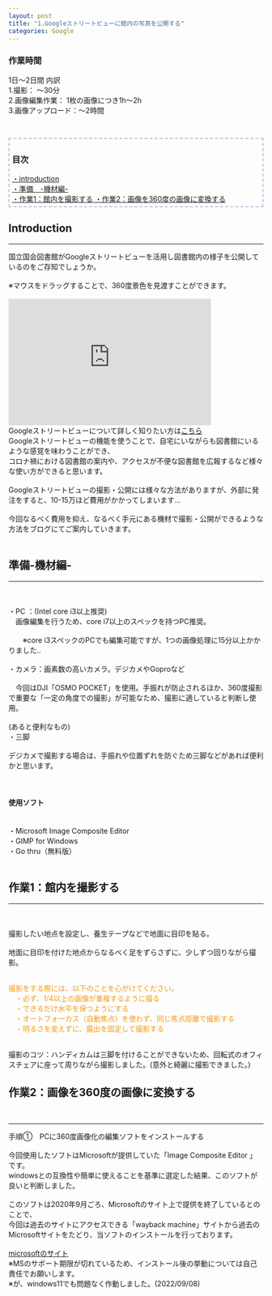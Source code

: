 ```yaml
---
layout: post
title: "1.Googleストリートビューに館内の写真を公開する"
categories: Google
---
```


<h3>作業時間</h3>
1日～2日間
内訳<br>
1.撮影： ～30分<br>
2.画像編集作業： 1枚の画像につき1h～2h<br>
3.画像アップロード：～2時間

<p>&nbsp;</p>
<!--目次ページ--><!--目次を追加する場合は以下のテンプレートをご使用ください。
--テンプレート--　【目次→<a href="#★★">・〇〇図書館</a></div>】【見出し→<h3 id="★★">・〇〇図書館</h3>】　★は任意の文字(英数)を入力ください。-->

<div style="border-radius: 2px; border: 2px dashed #b0c4de ;font-size: 100%; padding: 5px;">
<h3><b>目次</b></h3>
<a href="#intro">・introduction </a><br>
<a href="#ready">・準備　-機材編- </a><br>
<a href="#photo">・作業1：館内を撮影する </a> 
<a href="#install">・作業2：画像を360度の画像に変換する</a> 
</div>

<h2 id="intro">Introduction</h2>
<hr>
国立国会図書館がGoogleストリートビューを活用し図書館内の様子を公開しているのをご存知でしょうか。<br><br>
※マウスをドラッグすることで、360度景色を見渡すことができます。<br>
<br>
<iframe src="https://www.google.com/maps/embed?pb=!4v1666868442037!6m8!1m7!1sF8cOJUZOc9M6hTa-fGfCOg!2m2!1d35.67871255332661!2d139.7445867327241!3f230.25!4f-14.079999999999998!5f0.7820865974627469" width="400" height="250" style="border:0;" allowfullscreen="" loading="lazy" referrerpolicy="no-referrer-when-downgrade"></iframe><br>
Googleストリートビューについて詳しく知りたい方は<a href="https://support.google.com/maps/answer/3402585?hl=ja" target="_blank">こちら</a>
<br>
Googleストリートビューの機能を使うことで、自宅にいながらも図書館にいるような感覚を味わうことができ、<br>
コロナ禍における図書館の案内や、アクセスが不便な図書館を広報するなど様々な使い方ができると思います。
<br>
<br>
Googleストリートビューの撮影・公開には様々な方法がありますが、外部に発注をすると、10-15万ほど費用がかかってしまいます…
<br><br>
今回なるべく費用を抑え、なるべく手元にある機材で撮影・公開ができるような方法をブログにてご案内していきます。
<br><br>
<div align="left">

 
 <h2 id="ready">準備-機材編-</h2>
 <hr>
<br><br>
・PC ：(Intel core i3以上推奨)<br>　画像編集を行うため、core i7以上のスペックを持つPC推奨。<br><br>
　　※core i3スペックのPCでも編集可能ですが、1つの画像処理に15分以上かかりました..<br><br>
・カメラ：画素数の高いカメラ。デジカメやGoproなど<br><br>
 　今回はDJI「OSMO POCKET」を使用。手振れが防止されるほか、360度撮影で重要な「一定の角度での撮影」が可能なため、撮影に適していると判断し使用。<br><br>
(あると便利なもの)<br>
・三脚<br><br>
デジカメで撮影する場合は、手振れや位置ずれを防ぐため三脚などがあれば便利かと思います。<br><br><br>
<h4>使用ソフト</h4><br>
・Microsoft Image Composite Editor<br>
・GIMP for Windows<br>
・Go thru（無料版）<br><br>
 
<h2 id="photo">作業1：館内を撮影する</h2>
 <hr>
<br><br>
撮影したい地点を設定し、養生テープなどで地面に目印を貼る。<br><br>
地面に目印を付けた地点からなるべく足をずらさずに、少しずつ回りながら撮影。<br><br>

<span style="color:#f39c12;">撮影をする際には、以下のことを心がけてください。<br>
　・必ず、1/4以上の画像が重複するように撮る<br>
　・できるだけ水平を保つようにする<br>
　・オートフォーカス（自動焦点）を使わず、同じ焦点距離で撮影する<br>
　・明るさを変えずに、露出を固定して撮影する</span><br><br>

撮影のコツ：ハンディカムは三脚を付けることができないため、回転式のオフィスチェアに座って周りながら撮影しました。(意外と綺麗に撮影できました。) <br>

<h2 id="install">作業2：画像を360度の画像に変換する</h2><br>
 <hr>
手順①　PCに360度画像化の編集ソフトをインストールする<br>
<br>
今回使用したソフトはMicrosoftが提供していた「Image Composite Editor 」です。<br>
windowsとの互換性や簡単に使えることを基準に選定した結果、このソフトが良いと判断しました。<br>
<br>
このソフトは2020年9月ごろ、Microsoftのサイト上で提供を終了しているとのことで、<br>
今回は過去のサイトにアクセスできる「wayback machine」サイトから過去のMicrosoftサイトをたどり、当ソフトのインストールを行っております。<br>
<br>
<a href="https://web.archive.org/web/20200713185611/https://www.microsoft.com/en-us/download/details.aspx?id=52459" target="_blank"> microsoftのサイト</a><br>
※MSのサポート期限が切れているため、インストール後の挙動については自己責任でお願いします。<br>
※が、windows11でも問題なく作動しました。(2022/09/08)
